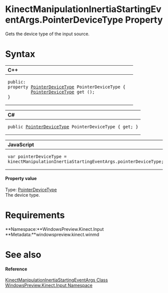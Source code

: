 KinectManipulationInertiaStartingEventArgs.PointerDeviceType Property  
=====================================================================  

Gets the device type of the input source. <span id="syntaxSection"></span>

Syntax  
======  

<table>
<colgroup>
<col width="100%" />
</colgroup>
<thead>
<tr class="header">
<th align="left">C++</th>
</tr>
</thead>
<tbody>
<tr class="odd">
<td align="left"><pre><code>public:  
property <a href="../../PointerDeviceType.md">PointerDeviceType</a> PointerDeviceType {  
         <a href="../../PointerDeviceType.md">PointerDeviceType</a> get ();  
}</code></pre></td>
</tr>
</tbody>
</table>

<table>
<colgroup>
<col width="100%" />
</colgroup>
<thead>
<tr class="header">
<th align="left">C#</th>
</tr>
</thead>
<tbody>
<tr class="odd">
<td align="left"><pre><code>public <a href="../../PointerDeviceType.md">PointerDeviceType</a> PointerDeviceType { get; }</code></pre></td>
</tr>
</tbody>
</table>

<table>
<colgroup>
<col width="100%" />
</colgroup>
<thead>
<tr class="header">
<th align="left">JavaScript</th>
</tr>
</thead>
<tbody>
<tr class="odd">
<td align="left"><pre><code>var pointerDeviceType = kinectManipulationInertiaStartingEventArgs.pointerDeviceType;</code></pre></td>
</tr>
</tbody>
</table>

<span id="ID4ER"></span>
#### Property value  

Type: [PointerDeviceType](../../PointerDeviceType.md)  
The device type.  

<span id="requirements"></span>

Requirements  
============  

**Namespace:**WindowsPreview.Kinect.Input  
**Metadata:**windowspreview.kinect.winmd  

<span id="ID4E3"></span>

See also  
========  

<span id="ID4E5"></span>
#### Reference  

[KinectManipulationInertiaStartingEventArgs Class](../../KinectManipulationInertiaS.md)  
 [WindowsPreview.Kinect.Input Namespace](../../../Kinect.Input.md)  



<!--Please do not edit the data in the comment block below.-->
<!--
TOCTitle : PointerDeviceType Property
RLTitle : KinectManipulationInertiaStartingEventArgs.PointerDeviceType Property
KeywordK : PointerDeviceType property
KeywordK : KinectManipulationInertiaStartingEventArgs.PointerDeviceType property
KeywordF : WindowsPreview.Kinect.Input.KinectManipulationInertiaStartingEventArgs.PointerDeviceType
KeywordF : KinectManipulationInertiaStartingEventArgs.PointerDeviceType
KeywordF : PointerDeviceType
KeywordF : WindowsPreview.Kinect.Input.KinectManipulationInertiaStartingEventArgs.PointerDeviceType
KeywordA : P:WindowsPreview.Kinect.Input.KinectManipulationInertiaStartingEventArgs.PointerDeviceType
AssetID : P:WindowsPreview.Kinect.Input.KinectManipulationInertiaStartingEventArgs.PointerDeviceType
Locale : en-us
CommunityContent : 1
APIType : Managed
APILocation : windowspreview.kinect.winmd
APIName : WindowsPreview.Kinect.Input.KinectManipulationInertiaStartingEventArgs.PointerDeviceType
TargetOS : Windows
TopicType : kbSyntax
DevLang : VB
DevLang : CSharp
DevLang : JavaScript
DevLang : C++
DocSet : K4Wv2
ProjType : K4Wv2Proj
Technology : Kinect for Windows
Product : Kinect for Windows SDK v2
productversion : 20
-->
